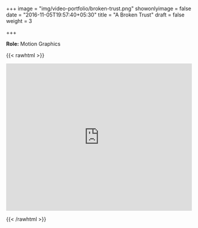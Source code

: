 +++
image = "img/video-portfolio/broken-trust.png"
showonlyimage = false
date = "2016-11-05T19:57:40+05:30"
title = "A Broken Trust"
draft = false
weight = 3

+++

**Role:** Motion Graphics
<!--more-->

{{< rawhtml >}} 

<iframe width= 100% height="400" src="https://www.youtube.com/embed/-slFVM4ECUk" title="YouTube video player" frameborder="0" allow="accelerometer; autoplay; clipboard-write; encrypted-media; gyroscope; picture-in-picture" allowfullscreen></iframe>

{{< /rawhtml >}}